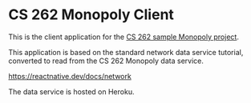 # CS 262 Monopoly Client

This is the client application for the [CS 262 sample Monopoly project](https://github.com/calvin-cs262-organization/monopoly-project).

This application is based on the standard network data service tutorial, 
converted to read from the CS 262 Monopoly data service.

<https://reactnative.dev/docs/network>

The data service is hosted on Heroku.
